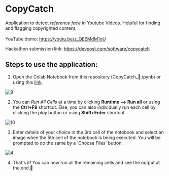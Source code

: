 # CopyCatch
Application to detect _reference face_ in Youtube Videos. Helpful for finding and flagging copyrighted content. <br><br>
YouTube demo: https://youtu.be/z_QEEMdM1oU

Hackathon submission link: https://devpost.com/software/copycatch

## Steps to use the application:
1) Open the Colab Notebook from this repository (CopyCatch_🎣.ipynb) or using this [link](https://colab.research.google.com/drive/1nRiQJ0cmxGXWeDlMslww90_JgSNueCSp?usp=sharing).

![9](https://user-images.githubusercontent.com/50396375/142734533-ada89cb5-5dcb-4f21-a930-b90116769822.PNG)

2) You can _Run All Cells_ at a time by clicking **Runtime --> Run all** or using the **Ctrl+F9** shortcut. Else, you can also individually run each cell by clicking the _play_ button or using **Shift+Enter** shortcut. 

![10](https://user-images.githubusercontent.com/50396375/142734599-62c630d7-8011-419b-a196-0cf2f5434e4a.PNG)

3) Enter details of your choice in the 3rd cell of the notebook and select an image when the 5th cell of the notebook is being executed. You will be prompted to do the same by a 'Choose Files' button.

![4](https://user-images.githubusercontent.com/50396375/142734811-7cdb2c79-c393-4303-9d43-6d2d1d9110ff.PNG)

4) That's it! You can now run all the remaining cells and see the output at the end.🎉
